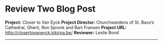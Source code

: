 # Review Two Blog Post
**Project:** Closer to Van Eyck
**Project Director:** Churchwardens of St. Bavo’s Cathedral, Ghent, Ron Spronk and Bart Fransen 
**Project URL:** http://closertovaneyck.kikirpa.be/ 
**Reviewer:** Leslie Bond

___


